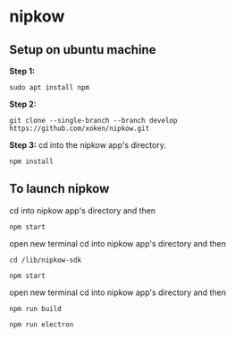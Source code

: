 # nipkow

## Setup on ubuntu machine

**Step 1:**

```
sudo apt install npm
```

**Step 2:**

```
git clone --single-branch --branch develop https://github.com/xoken/nipkow.git
```

**Step 3:**
cd into the nipkow app's directory.

```
npm install
```

## To launch nipkow

cd into nipkow app's directory and then

```
npm start
```

open new terminal
cd into nipkow app's directory and then

```
cd /lib/nipkow-sdk
```

```
npm start
```

open new terminal
cd into nipkow app's directory and then

```
npm run build
```

```
npm run electron
```
